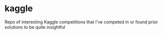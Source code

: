 # kaggle
Repo of interesting Kaggle competitions that I've competed in or found prior solutions to be quite insightful
